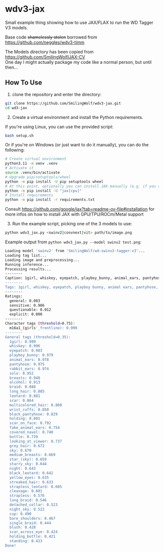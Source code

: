 # wdv3-jax

Small example thing showing how to use JAX/FLAX to run the WD Tagger V3 models.

Base code ~~shamelessly stolen~~ borrowed from https://github.com/neggles/wdv3-timm

The Models directory has been copied from https://github.com/SmilingWolf/JAX-CV  
One day I might actually package my code like a normal person, but until then...

## How To Use

1. clone the repository and enter the directory:
```sh
git clone https://github.com/SmilingWolf/wdv3-jax.git
cd wd3-jax
```

2. Create a virtual environment and install the Python requirements.

If you're using Linux, you can use the provided script:
```sh
bash setup.sh
```

Or if you're on Windows (or just want to do it manually), you can do the following:
```sh
# Create virtual environment
python3.11 -m venv .venv
# Activate it
source .venv/bin/activate
# Upgrade pip/setuptools/wheel
python -m pip install -U pip setuptools wheel
# At this point, optionally you can install JAX manually (e.g. if you are using an nVidia GPU)
python -m pip install -U "jax[cpu]"
# Install requirements
python -m pip install -r requirements.txt
```

Consult https://github.com/google/jax?tab=readme-ov-file#installation for more infos on how to install JAX with GPU/TPU/ROCm/Metal support

3. Run the example script, picking one of the 3 models to use:
```sh
python wdv3_jax.py <swinv2|convnext|vit> path/to/image.png
```

Example output from `python wdv3_jax.py --model swinv2 test.png`:
```sh
Loading model 'swinv2' from 'SmilingWolf/wd-swinv2-tagger-v3'...
Loading tag list...
Loading image and preprocessing...
Running inference...
Processing results...
--------
Caption: 1girl, whiskey, eyepatch, playboy_bunny, animal_ears, pantyhose, rabbit_ears, solo, breasts, alcohol, braid, long_hair, leotard, scar, multicolored_hair, wrist_cuffs, black_pantyhose, holding, scar_on_face, fake_animal_ears, covered_navel, bottle, looking_at_viewer, grey_hair, sky, medium_breasts, star_(sky), starry_sky, night, black_leotard, yellow_eyes, streaked_hair, strapless_leotard, cleavage, strapless, long_braid, detached_collar, night_sky, cup, bare_shoulders, single_braid, blush, scar_across_eye, holding_bottle, standing, m16a1_(girls'_frontline)
--------
Tags: 1girl, whiskey, eyepatch, playboy bunny, animal ears, pantyhose, rabbit ears, solo, breasts, alcohol, braid, long hair, leotard, scar, multicolored hair, wrist cuffs, black pantyhose, holding, scar on face, fake animal ears, covered navel, bottle, looking at viewer, grey hair, sky, medium breasts, star \(sky\), starry sky, night, black leotard, yellow eyes, streaked hair, strapless leotard, cleavage, strapless, long braid, detached collar, night sky, cup, bare shoulders, single braid, blush, scar across eye, holding bottle, standing, m16a1 \(girls' frontline\)
--------
Ratings:
  general: 0.003
  sensitive: 0.986
  questionable: 0.012
  explicit: 0.000
--------
Character tags (threshold=0.75):
  m16a1_(girls'_frontline): 0.999
--------
General tags (threshold=0.35):
  1girl: 0.999
  whiskey: 0.996
  eyepatch: 0.983
  playboy_bunny: 0.979
  animal_ears: 0.978
  pantyhose: 0.975
  rabbit_ears: 0.974
  solo: 0.952
  breasts: 0.948
  alcohol: 0.913
  braid: 0.888
  long_hair: 0.885
  leotard: 0.881
  scar: 0.864
  multicolored_hair: 0.860
  wrist_cuffs: 0.850
  black_pantyhose: 0.829
  holding: 0.801
  scar_on_face: 0.792
  fake_animal_ears: 0.754
  covered_navel: 0.740
  bottle: 0.739
  looking_at_viewer: 0.737
  grey_hair: 0.672
  sky: 0.670
  medium_breasts: 0.669
  star_(sky): 0.659
  starry_sky: 0.644
  night: 0.643
  black_leotard: 0.642
  yellow_eyes: 0.635
  streaked_hair: 0.633
  strapless_leotard: 0.605
  cleavage: 0.601
  strapless: 0.576
  long_braid: 0.546
  detached_collar: 0.523
  night_sky: 0.522
  cup: 0.490
  bare_shoulders: 0.467
  single_braid: 0.444
  blush: 0.428
  scar_across_eye: 0.424
  holding_bottle: 0.421
  standing: 0.413
Done!
```
